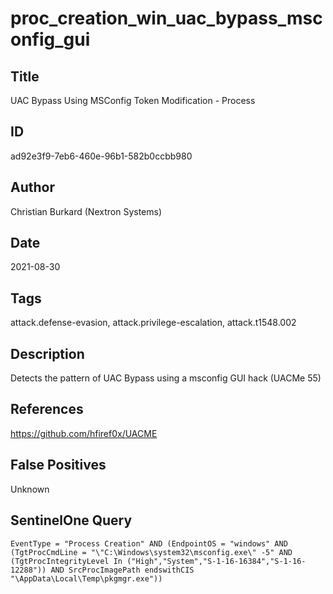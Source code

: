 # proc_creation_win_uac_bypass_msconfig_gui

## Title
UAC Bypass Using MSConfig Token Modification - Process

## ID
ad92e3f9-7eb6-460e-96b1-582b0ccbb980

## Author
Christian Burkard (Nextron Systems)

## Date
2021-08-30

## Tags
attack.defense-evasion, attack.privilege-escalation, attack.t1548.002

## Description
Detects the pattern of UAC Bypass using a msconfig GUI hack (UACMe 55)

## References
https://github.com/hfiref0x/UACME

## False Positives
Unknown

## SentinelOne Query
```
EventType = "Process Creation" AND (EndpointOS = "windows" AND (TgtProcCmdLine = "\"C:\Windows\system32\msconfig.exe\" -5" AND (TgtProcIntegrityLevel In ("High","System","S-1-16-16384","S-1-16-12288")) AND SrcProcImagePath endswithCIS "\AppData\Local\Temp\pkgmgr.exe"))

```